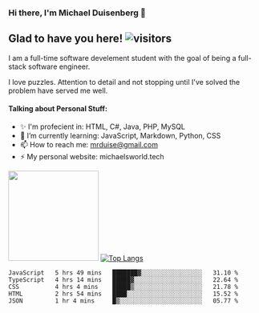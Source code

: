 ### Hi there, I'm Michael Duisenberg 👋
## Glad to have you here! ![visitors](https://visitor-badge.glitch.me/badge?page_id=MrDuise.MrDuise)

I am a full-time software develement student with the goal of being a full-stack software engineer. 

I love puzzles. Attention to detail and not stopping until I've solved the problem have served me well.

#### Talking about Personal Stuff:
- ✨ I'm profecient in: HTML, C#, Java, PHP, MySQL
- 🌱 I’m currently learning: JavaScript, Markdown, Python, CSS
- 📫 How to reach me: mrduise@gmail.com
- ⚡ My personal website: michaelsworld.tech
<!--
**MrDuise/MrDuise** is a ✨ _special_ ✨ repository because its `README.md` (this file) appears on your GitHub profile.

Here are some ideas to get you started:

- 🔭 I’m currently working on ...

- 👯 I’m looking to collaborate on ...
- 🤔 I’m looking for help with ...
- 💬 Ask me about ...

- 😄 Pronouns: ...
- ⚡ Fun fact: ...
-->

<img height="180em" src="https://github-readme-stats.vercel.app/api/?username=MrDuise&show_icons=true&hide_border=true&&count_private=true&include_all_commits=true" /> [![Top Langs](https://github-readme-stats.vercel.app/api/top-langs/?username=MrDuise&langs_count=8)](https://github.com/anuraghazra/github-readme-stats)


<!--START_SECTION:waka-->
```text
JavaScript   5 hrs 49 mins   ███████▓░░░░░░░░░░░░░░░░░   31.10 % 
TypeScript   4 hrs 14 mins   █████▓░░░░░░░░░░░░░░░░░░░   22.64 % 
CSS          4 hrs 4 mins    █████▒░░░░░░░░░░░░░░░░░░░   21.78 % 
HTML         2 hrs 54 mins   ████░░░░░░░░░░░░░░░░░░░░░   15.52 % 
JSON         1 hr 4 mins     █▒░░░░░░░░░░░░░░░░░░░░░░░   05.77 % 
```
<!--END_SECTION:waka-->

